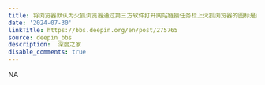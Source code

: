 ```yaml
---
title: 将浏览器默认为火狐浏览器通过第三方软件打开网站链接任务栏上火狐浏览器的图标是齿轮
date: '2024-07-30'
linkTitle: https://bbs.deepin.org/en/post/275765
source: deepin_bbs
description:  深度之家 
disable_comments: true
---
```

NA
